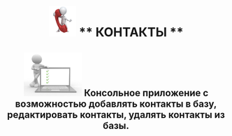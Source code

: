 <h1 align="center">
  <img src="https://github.com/vadimsa3/contact-book/blob/master/src/main/resources/raw/image.gif" height="70"/>
  ** КОНТАКТЫ **
</h1>
<h2 align="center">
  <img src="https://github.com/vadimsa3/contact-book/blob/master/src/main/resources/raw/using-method-procedure.jpg" height="100"/> 
  Консольное приложение с возможностью добавлять контакты в базу, редактировать контакты, удалять контакты из базы.    
</h2>
